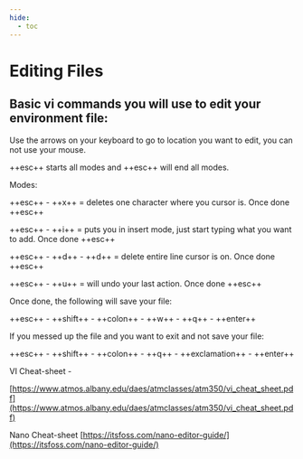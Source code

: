```yaml
---
hide:
  - toc
---
```

# Editing Files

## Basic vi commands you will use to edit your environment file:

Use the arrows on your keyboard to go to location you want to edit, you can not use your mouse.

++esc++    starts all modes and ++esc++  will end all modes.

Modes:

++esc++ - ++x++     = deletes one character where you cursor is. Once done ++esc++

++esc++ - ++i++      =  puts you in insert mode, just start typing what you want to add. Once done ++esc++

++esc++ - ++d++ - ++d++  = delete entire line cursor is on.  Once done ++esc++

++esc++ - ++u++     = will undo your last action.  Once done ++esc++

Once done, the following will save your file:

++esc++ - ++shift++ - ++colon++ - ++w++ - ++q++ - ++enter++   

If you messed up the file and you want to exit and not save your file:

++esc++ - ++shift++ - ++colon++ - ++q++ - ++exclamation++ - ++enter++    

VI Cheat-sheet -

[https://www.atmos.albany.edu/daes/atmclasses/atm350/vi_cheat_sheet.pdf](https://www.atmos.albany.edu/daes/atmclasses/atm350/vi_cheat_sheet.pdf)

Nano Cheat-sheet           [https://itsfoss.com/nano-editor-guide/](https://itsfoss.com/nano-editor-guide/)
